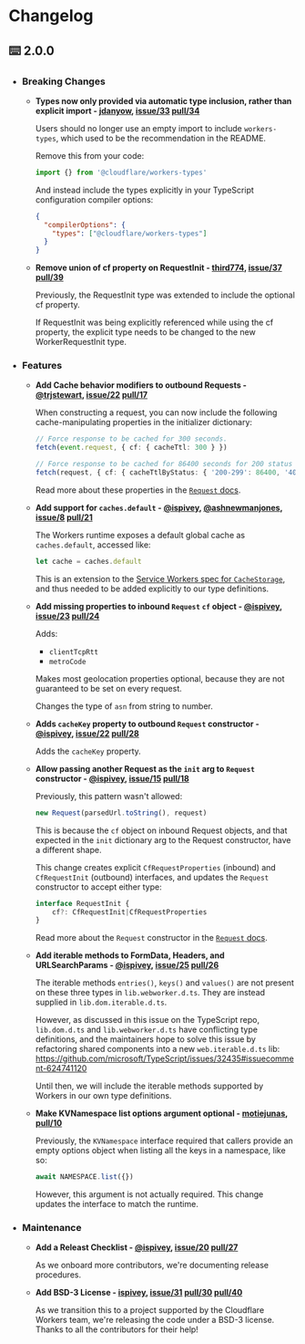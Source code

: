 # Changelog

## ⌨️ 2.0.0

- ### Breaking Changes

  - **Types now only provided via automatic type inclusion, rather than explicit import - [jdanyow], [issue/33] [pull/34]**

    Users should no longer use an empty import to include `workers-types`, which used to be the recommendation in the README.

    Remove this from your code:
    ```typescript
    import {} from '@cloudflare/workers-types'
    ```
    And instead include the types explicitly in your TypeScript configuration compiler options:
    ```json
    {
      "compilerOptions": {
        "types": ["@cloudflare/workers-types"]
      }
    }
    ```

    [jdanyow]: https://github.com/jdanyow
    [pull/34]: https://github.com/cloudflare/workers-types/pull/34
    [issue/33]: https://github.com/cloudflare/workers-types/issues/33

  - **Remove union of cf property on RequestInit - [third774], [issue/37] [pull/39]**

    Previously, the RequestInit type was extended to include the optional cf property.

    If RequestInit was being explicitly referenced while using the cf property, the explicit type needs to be changed to the new WorkerRequestInit type.

    [third774]: https://github.com/third774
    [pull/39]: https://github.com/cloudflare/workers-types/pull/39
    [issue/37]: https://github.com/cloudflare/workers-types/issues/37

- ### Features

  - **Add Cache behavior modifiers to outbound Requests - [@trjstewart], [issue/22] [pull/17]**

    When constructing a request, you can now include the following cache-manipulating properties in the initializer dictionary:
    ```typescript
    // Force response to be cached for 300 seconds.
    fetch(event.request, { cf: { cacheTtl: 300 } })

    // Force response to be cached for 86400 seconds for 200 status codes, 1 second for 404, and do not cache 500 errors
    fetch(request, { cf: { cacheTtlByStatus: { '200-299': 86400, '404': 1, '500-599': 0 } } })
    ```
    Read more about these properties in the [`Request` docs](https://developers.cloudflare.com/workers/reference/apis/request/).

    [@trjstewart]: https://github.com/trjstewart
    [pull/17]: https://github.com/cloudflare/workers-types/pull/17
    [issue/22]: https://github.com/cloudflare/workers-types/issues/22

  - **Add support for `caches.default` - [@ispivey], [@ashnewmanjones], [issue/8] [pull/21]**

    The Workers runtime exposes a default global cache as `caches.default`, accessed like:
    ```typescript
    let cache = caches.default
    ```
    This is an extension to the [Service Workers spec for `CacheStorage`](https://w3c.github.io/ServiceWorker/#cachestorage), and thus needed to be added explicitly to our type definitions.

    [@ispivey]: https://github.com/@ispivey
    [@ashnewmanjones]: https://github.com/@ashnewmanjones
    [pull/21]: https://github.com/cloudflare/workers-types/pull/21
    [issue/8]: https://github.com/cloudflare/workers-types/issues/8

  - **Add missing properties to inbound `Request` `cf` object - [@ispivey], [issue/23] [pull/24]**

    Adds:
    * `clientTcpRtt`
    * `metroCode`

    Makes most geolocation properties optional, because they are not guaranteed to be set on every request.

    Changes the type of `asn` from string to number.

    [@ispivey]: https://github.com/@ispivey
    [pull/24]: https://github.com/cloudflare/workers-types/pull/24
    [issue/23]: https://github.com/cloudflare/workers-types/issues/23

  - **Adds `cacheKey` property to outbound `Request` constructor - [@ispivey], [issue/22] [pull/28]**

    Adds the `cacheKey` property.

    [@ispivey]: https://github.com/@ispivey
    [pull/28]: https://github.com/cloudflare/workers-types/pull/28
    [issue/22]: https://github.com/cloudflare/workers-types/issues/22

  - **Allow passing another Request as the `init` arg to `Request` constructor - [@ispivey], [issue/15] [pull/18]**

    Previously, this pattern wasn't allowed:
    ```typescript
    new Request(parsedUrl.toString(), request)
    ```
    This is because the `cf` object on inbound Request objects, and that expected in the `init` dictionary arg to the Request constructor, have a different shape.

    This change creates explicit `CfRequestProperties` (inbound) and `CfRequestInit` (outbound) interfaces, and updates the `Request` constructor to accept either type:
    ```typescript
    interface RequestInit {
        cf?: CfRequestInit|CfRequestProperties
    }
    ```

    Read more about the `Request` constructor in the [`Request` docs](https://developers.cloudflare.com/workers/reference/apis/request/).

    [@ispivey]: https://github.com/ispivey
    [pull/18]: https://github.com/cloudflare/workers-types/pull/18
    [issue/15]: https://github.com/cloudflare/workers-types/issues/15
  
  - **Add iterable methods to FormData, Headers, and URLSearchParams - [@ispivey], [issue/25] [pull/26]**
  
    The iterable methods `entries()`, `keys()` and `values()` are not present on these three types in `lib.webworker.d.ts`. They are instead supplied in `lib.dom.iterable.d.ts`.

    However, as discussed in this issue on the TypeScript repo, `lib.dom.d.ts` and `lib.webworker.d.ts` have conflicting type definitions, and the maintainers hope to solve this issue by refactoring shared components into a new `web.iterable.d.ts` lib: https://github.com/microsoft/TypeScript/issues/32435#issuecomment-624741120

    Until then, we will include the iterable methods supported by Workers in our own type definitions.

    [@ispivey]: https://github.com/@ispivey
    [pull/26]: https://github.com/cloudflare/workers-types/pull/26
    [issue/25]: https://github.com/cloudflare/workers-types/issues/25

  - **Make KVNamespace list options argument optional - [motiejunas], [pull/10]**

    Previously, the `KVNamespace` interface required that callers provide an empty options object when listing all the keys in a namespace, like so:

    ```typescript
    await NAMESPACE.list({})
    ```

    However, this argument is not actually required. This change updates the interface to match the runtime.

    [motiejunas]: https://github.com/motiejunas
    [pull/10]: https://github.com/cloudflare/workers-types/pull/10

- ### Maintenance

  - **Add a Releast Checklist - [@ispivey], [issue/20] [pull/27]**

    As we onboard more contributors, we're documenting release procedures.

    [@ispivey]: https://github.com/@ispivey
    [pull/27]: https://github.com/cloudflare/workers-types/pull/27
    [issue/20]: https://github.com/cloudflare/workers-types/issues/20

  - **Add BSD-3 License - [ispivey], [issue/31] [pull/30] [pull/40]**

    As we transition this to a project supported by the Cloudflare Workers team, we're releasing the code under a BSD-3 license. Thanks to all the contributors for their help!

    [ispivey]: https://github.com/ispivey
    [pull/30]: https://github.com/cloudflare/workers-types/pull/30
    [pull/40]: https://github.com/cloudflare/workers-types/pull/40
    [issue/31]: https://github.com/cloudflare/workers-types/issues/31
